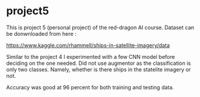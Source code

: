 # project5

This is project 5 (personal project) of the red-dragon AI course. Dataset can be donwnloaded from here : 

https://www.kaggle.com/rhammell/ships-in-satellite-imagery/data

Similar to the project 4 I experimented with a few CNN model before deciding on the one needed. Did not use augmentor as the classification
is only two classes. Namely, whether is there ships in the statelite imagery or not. 

Accuracy was good at 96 percent for both training and testing data. 
